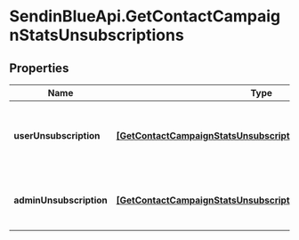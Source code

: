 # SendinBlueApi.GetContactCampaignStatsUnsubscriptions

## Properties
Name | Type | Description | Notes
------------ | ------------- | ------------- | -------------
**userUnsubscription** | [**[GetContactCampaignStatsUnsubscriptionsUserUnsubscription]**](GetContactCampaignStatsUnsubscriptionsUserUnsubscription.md) | Contact has unsubscribed via the unsubscription link in the email | 
**adminUnsubscription** | [**[GetContactCampaignStatsUnsubscriptionsAdminUnsubscription]**](GetContactCampaignStatsUnsubscriptionsAdminUnsubscription.md) | Contact has been unsubscribed from the administrator | 


